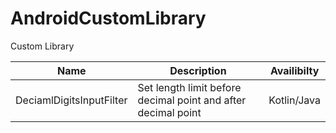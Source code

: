 # AndroidCustomLibrary
Custom Library


|Name|Description|Availibilty|
|---|---|---|
|DeciamlDigitsInputFilter|Set length limit before decimal point and after decimal point|Kotlin/Java|
